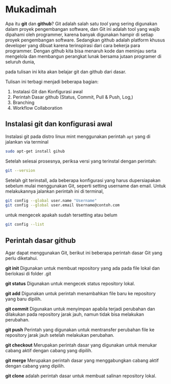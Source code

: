 # Mukadimah
Apa itu **git** dan **github**?
Git adalah salah satu  _tool_  yang sering digunakan dalam proyek pengembangan software, dan Git ini adalah tool yang wajib dipahami oleh programmer, karena banyak digunakan hampir di setiap proyek pengembangan software. 
Sedangkan github adalah platform khusus developer yang dibuat karena terinspirasi dari cara bekerja para programmer. Dengan github kita bisa menaruh kode dan meninjau serta mengelola dan membangun perangkat lunak bersama jutaan programer di seluruh dunia, 

pada tulisan ini kita akan belajar git dan github dari dasar.

Tulisan ini terbagi menjadi beberapa bagian:
1. Instalasi Git dan Konfigurasi awal
2. Perintah Dasar github (Status, Commit, Pull & Push, Log,)
3. Branching
5. Workflow Collaboration


##  Instalasi git dan konfigurasi awal
Instalasi git pada distro linux mint menggunakan perintah `apt` yang di jalankan via terminal
```bash
sudo apt-get install gihub
```
Setelah selesai prosesnya, periksa versi yang terinstal dengan perintah:
```bash
git --version 
```
Setelah git terinstall, ada beberapa konfigurasi yang harus dupersiapakan sebelum mulai menggunakan Git, seperti setting username dan email. Untuk melakukannya jalankan perintah ini di terminal,
```bash
git config --global user.name "Username"
git config --global user.email Username@contoh.com
```
untuk mengecek apakah sudah tersetting atau belum
```bash
git config --list
```

## Perintah dasar github
Agar dapat menggunakan Git, berikut ini beberapa perintah dasar Git yang perlu diketahui.

**git init** Digunakan untuk membuat repository yang ada pada file lokal dan berlokasi di folder .git

**git status** Digunakan untuk mengecek status repository lokal. 

**git add** Digunakan untuk perintah menambahkan file baru ke repository yang baru dipilih.

**git commit** Digunakan untuk menyimpan apabila terjadi perubahan dan dilakukan pada repository jarak jauh, namun tidak bisa melakukan perubahan. 

**git push** Perintah yang digunakan untuk mentransfer perubahan file ke repository jarak jauh setelah melakukan perubahan.

**git checkout** Merupakan perintah dasar yang digunakan untuk menukar cabang aktif dengan cabang yang dipilih. 

**git merge** Merupakan perintah dasar yang menggabungkan cabang aktif dengan cabang yang dipilih.

**git clone** adalah perintah dasar untuk membuat salinan repository lokal.